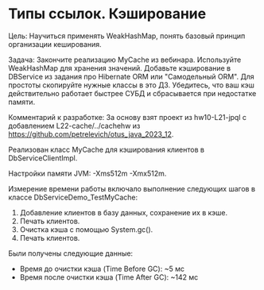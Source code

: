 # Типы ссылок. Кэширование
Цель:
  Научиться применять WeakHashMap, понять базовый принцип организации кеширования.

Задача: 
  Закончите реализацию MyCache из вебинара.
  Используйте WeakHashMap для хранения значений.
  Добавьте кэширование в DBService из задания про Hibernate ORM или "Самодельный ORM".
  Для простоты скопируйте нужные классы в это ДЗ.
  Убедитесь, что ваш кэш действительно работает быстрее СУБД и сбрасывается при недостатке памяти.
  
Комментарий к разработке:
  За основу взят проект из hw10-L21-jpql с добавлением L22-cache/../cachehw из https://github.com/petrelevich/otus_java_2023_12.
  
  Реализован класс MyCache для кэширования клиентов в DbServiceClientImpl.
  
  Настройки памяти JVM: -Xms512m -Xmx512m.
  
  Измерение времени работы включало выполнение следующих шагов в классе DbServiceDemo_TestMyCache:
  1. Добавление клиентов в базу данных, сохранение их в кэше.
  2. Печать клиентов.
  3. Очистка кэша с помощью System.gc().
  4. Печать клиентов.
  
  Были получены следующие данные:
  - Время до очистки кэша (Time Before GC): ~5 мс
  - Время после очистки кэша (Time After GC): ~142 мс
